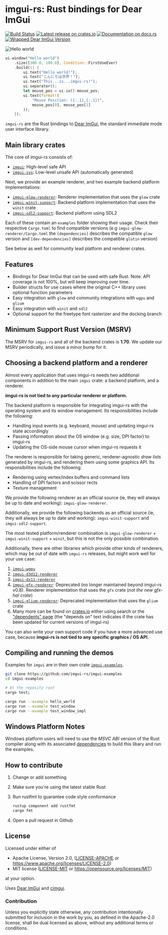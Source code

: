 # imgui-rs: Rust bindings for Dear ImGui

[![Build Status](https://github.com/imgui-rs/imgui-rs/workflows/ci/badge.svg)](https://github.com/imgui-rs/imgui-rs/actions)
[![Latest release on crates.io](https://img.shields.io/crates/v/imgui.svg)](https://crates.io/crates/imgui)
[![Documentation on docs.rs](https://docs.rs/imgui/badge.svg)](https://docs.rs/imgui)
[![Wrapped Dear ImGui Version](https://img.shields.io/badge/Dear%20ImGui%20Version-1.89.2-blue.svg)](https://github.com/ocornut/imgui)

![Hello world](hello_world.png)

```rust
ui.window("Hello world")
    .size([300.0, 100.0], Condition::FirstUseEver)
    .build(|| {
        ui.text("Hello world!");
        ui.text("こんにちは世界！");
        ui.text("This...is...imgui-rs!");
        ui.separator();
        let mouse_pos = ui.io().mouse_pos;
        ui.text(format!(
            "Mouse Position: ({:.1},{:.1})",
            mouse_pos[0], mouse_pos[1]
        ));
    });
```

`imgui-rs` are the Rust bindings to [Dear ImGui](https://github.com/ocornut/imgui), the standard immediate mode user interface library.

## Main library crates

The core of imgui-rs consists of:

- [`imgui`](./imgui): High-level safe API
- [`imgui-sys`](./imgui-sys): Low-level unsafe API (automatically generated)

Next, we provide an example renderer, and two example backend platform implementations:

- [`imgui-glow-renderer`](https://github.com/imgui-rs/imgui-glow-renderer): Renderer implementation that uses the `glow` crate
- [`imgui-winit-support`](https://github.com/imgui-rs/imgui-winit-support): Backend platform implementation that uses the `winit` crate
- [`imgui-sdl2-support`](https://github.com/imgui-rs/imgui-sdl2-support): Backend platform using SDL2

Each of these contain an `examples` folder showing their usage. Check
their respective `Cargo.toml` to find compatible versions (e.g
`imgui-glow-renderer/Cargo.toml` the `[dependencies]` describes the
compatible `glow` version and `[dev-dependencies]` describes the
compatible `glutin` version)

See below as well for community lead platform and renderer crates.

## Features

- Bindings for Dear ImGui that can be used with safe Rust. Note: API coverage
  is not 100%, but will keep improving over time.
- Builder structs for use cases where the original C++ library uses optional
  function parameters
- Easy integration with `glow` and community integrations with `wgpu` and `glium`
- Easy integration with `winit` and `sdl2`
- Optional support for the freetype font rasterizer and the docking branch

## Minimum Support Rust Version (MSRV)

The MSRV for `imgui-rs` and all of the backend crates is **1.70**. We update our MSRV periodically, and issue a minor bump for it.

## Choosing a backend platform and a renderer

Almost every application that uses imgui-rs needs two additional components in
addition to the main `imgui` crate: a backend platform, and a renderer.

**imgui-rs is not tied to any particular renderer or platform.**

The backend platform is responsible for integrating imgui-rs with the operating
system and its window management. Its responsibilities include the following:

- Handling input events (e.g. keyboard, mouse) and updating imgui-rs state
  accordingly
- Passing information about the OS window (e.g. size, DPI factor) to imgui-rs
- Updating the OS-side mouse cursor when imgui-rs requests it

The renderer is responsible for taking generic, renderer-agnostic _draw lists_
generated by imgui-rs, and rendering them using some graphics API. Its
responsibilities include the following:

- Rendering using vertex/index buffers and command lists
- Handling of DPI factors and scissor rects
- Texture management

We provide the following renderer as an official source (ie, they will always be up to date and working): `imgui-glow-renderer`.

Additionally, we provide the following backends as an official source (ie, they will always be up to date and working): `imgui-winit-support` and `imgui-sdl2-support`.

The most tested platform/renderer combination is `imgui-glow-renderer` +
`imgui-winit-support` + `winit`, but this is not the only possible
combination.

Additionally, there are other libraries which provide other kinds of renderers, which may be out of date with `imgui-rs` releases, but might work well for your use case:

1.  [`imgui-wgpu`](https://github.com/Yatekii/imgui-wgpu-rs)
2.  [`imgui-d3d12-renderer`](https://github.com/curldivergence/imgui-d3d12-renderer)
3.  [`imgui-dx11-renderer`](https://github.com/veykril/imgui-dx11-renderer)
4.  [`imgui-gfx-renderer`](https://github.com/imgui-rs/imgui-gfx-renderer): Deprecated (no longer maintained beyond imgui-rs v0.8). Renderer implementation that uses the `gfx` crate (_not the new gfx-hal crate_)
5.  [`imgui-glium-renderer`](https://github.com/imgui-rs/imgui-glium-renderer): Deprecated implementation that uses the `glium` crate
6.  Many more can be found on [crates.io](https://crates.io) either using search or the ["dependents" page](https://crates.io/crates/imgui/reverse_dependencies) (the "depends on" text indicates if the crate has been updated for current versions of imgui-rs)

You can also write your own support code if you have a more advanced use case, because **imgui-rs is not tied to any specific graphics / OS API**.

## Compiling and running the demos

Examples for `imgui` are in their own crate [`imgui-examples`](https://github.com/imgui-rs/imgui-examples).

```bash
git clone https://github.com/imgui-rs/imgui-examples
cd imgui-examples

# At the reposity root
cargo test;

cargo run --example hello_world
cargo run --example test_window
cargo run --example test_window_impl
```

## Windows Platform Notes

Windows platform users will need to use the _MSVC ABI_ version of the Rust
compiler along with its associated
[dependencies](https://www.rust-lang.org/en-US/downloads.html#win-foot) to
build this libary and run the examples.

## How to contribute

1. Change or add something
2. Make sure you're using the latest stable Rust
3. Run rustfmt to guarantee code style conformance

   ```bash
   rustup component add rustfmt
   cargo fmt
   ```

4. Open a pull request in Github

## License

Licensed under either of

- Apache License, Version 2.0, ([LICENSE-APACHE](LICENSE-APACHE) or https://www.apache.org/licenses/LICENSE-2.0)
- MIT license ([LICENSE-MIT](LICENSE-MIT) or https://opensource.org/licenses/MIT)

at your option.

Uses [Dear ImGui](https://github.com/ocornut/imgui) and
[cimgui](https://github.com/cimgui/cimgui).

### Contribution

Unless you explicitly state otherwise, any contribution intentionally submitted
for inclusion in the work by you, as defined in the Apache-2.0 license, shall
be dual licensed as above, without any additional terms or conditions.

